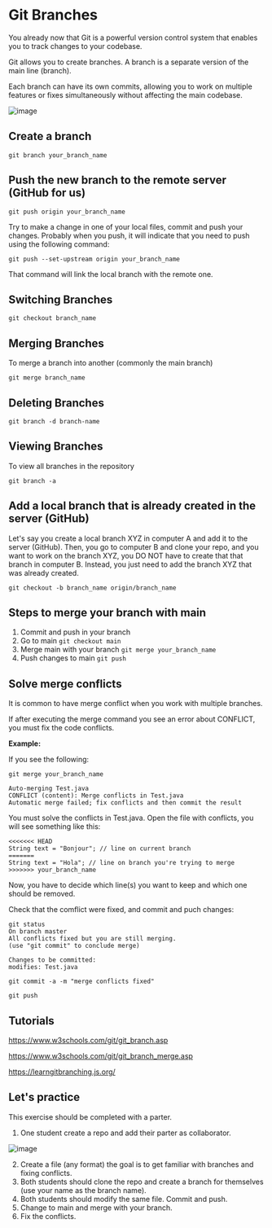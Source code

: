 # Git Branches

You already now that Git is a powerful version control system that enables you to track changes to your codebase. 

Git allows you to create branches. A branch is a separate version of the main line (branch).

Each branch can have its own commits, allowing you to work on multiple features or fixes simultaneously without affecting the main codebase.

![image](https://github.com/novillo-cs/apcsa_material/assets/123229891/182d35d6-911a-4523-8514-5efed7da5d0d)



## Create a branch

```
git branch your_branch_name
```

## Push the new branch to the remote server (GitHub for us)

```git push origin your_branch_name```

Try to make a change in one of your local files, commit and push your changes. Probably when you push, it will indicate that you need to push using the following
command:

```git push --set-upstream origin your_branch_name```

That command will link the local branch with the remote one.

## Switching Branches

```git checkout branch_name```

## Merging Branches

To merge a branch into another (commonly the main branch)

```git merge branch_name```

## Deleting Branches

```git branch -d branch-name```

## Viewing Branches

To view all branches in the repository

```git branch -a```

## Add a local branch that is already created in the server (GitHub)

Let's say you create a local branch XYZ in computer A and add it to the server (GitHub). Then, you go to computer B and clone your repo, and you want to work on the branch XYZ, you DO NOT have to create that that branch in computer B. Instead, you just need to add the branch XYZ that was already created.

```git checkout -b branch_name origin/branch_name```

## Steps to merge your branch with main

1. Commit and push in your branch
2. Go to main ```git checkout main```
3. Merge main with your branch ```git merge your_branch_name```
4. Push changes to main ```git push```

## Solve merge conflicts

It is common to have merge conflict when you work with multiple branches.

If after executing the merge command you see an error about CONFLICT, you must fix the code conflicts.

**Example:**

If you see the following:

```
git merge your_branch_name

Auto-merging Test.java
CONFLICT (content): Merge conflicts in Test.java
Automatic merge failed; fix conflicts and then commit the result

```

You must solve the conflicts in Test.java. Open the file with conflicts, you will see something like this:

```
<<<<<<< HEAD
String text = "Bonjour"; // line on current branch
=======
String text = "Hola"; // line on branch you're trying to merge
>>>>>>> your_branch_name
```

Now, you have to decide which line(s) you want to keep and which one should be removed.

Check that the comflict were fixed, and commit and puch changes:

```
git status
On branch master
All conflicts fixed but you are still merging.
(use "git commit" to conclude merge)

Changes to be committed:
modifies: Test.java

git commit -a -m "merge conflicts fixed"

git push
```

## Tutorials

https://www.w3schools.com/git/git_branch.asp

https://www.w3schools.com/git/git_branch_merge.asp

https://learngitbranching.js.org/

## Let's practice

This exercise should be completed with a parter.

1. One student create a repo and add their parter as collaborator.
   
![image](https://github.com/novillo-cs/apcsa_material/assets/123229891/2153ed16-1891-422f-a64e-1af2d01f0b12)


2. Create a file (any format) the goal is to get familiar with branches and fixing conflicts.
3. Both students should clone the repo and create a branch for themselves (use your name as the branch name).
4. Both students should modify the same file. Commit and push.
5. Change to main and merge with your branch.
6. Fix the conflicts.
